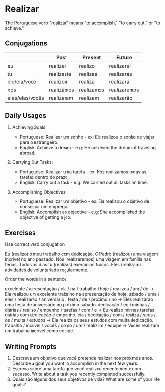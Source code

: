 # Realizar

The Portuguese verb "realizar" means "to accomplish," "to carry out," or "to achieve."

## Conjugations

|                 | Past       | Present    | Future       |
| --------------- | ---------- | ---------- | ------------ |
| eu              | realizei   | realizo    | realizarei   |
| tu              | realizaste | realizas   | realizarás   |
| ele/ela/você    | realizou   | realiza    | realizará    |
| nós             | realizámos | realizamos | realizaremos |
| eles/elas/vocês | realizaram | realizam   | realizarão   |

## Daily Usages

1. Achieving Goals:

   - Portuguese: Realizar um sonho - ex: Ele realizou o sonho de viajar para o estrangeiro.
   - English: Achieve a dream - e.g: He achieved the dream of traveling abroad.

2. Carrying Out Tasks:

   - Portuguese: Realizar uma tarefa - ex: Nós realizamos todas as tarefas dentro do prazo.
   - English: Carry out a task - e.g: We carried out all tasks on time.

3. Accomplishing Objectives:

   - Portuguese: Realizar um objetivo - ex: Ela realizou o objetivo de conseguir um emprego.
   - English: Accomplish an objective - e.g: She accomplished the objective of getting a job.

## Exercises

Use correct verb conjugation

Eu (realizo) o meu trabalho com dedicação.
O Pedro (realizou) uma viagem incrível no ano passado.
Nós (realizaremos) uma viagem em família nas férias.
Todos os dias tu (realizas) exercícios físicos.
Eles (realizam) atividades de voluntariado regularmente.

Order the words in a sentence

excelente / apresentação / ela / na / trabalho / hoje / realizou / um / de -> Ela realizou um excelente trabalho na apresentação de hoje.
sábado / uma / eles / realizarão / aniversário / festa / de / próximo / no -> Eles realizarão uma festa de aniversário no próximo sábado.
dedicação / eu / minhas / diárias / realizo / empenho / tarefas / com / e -> Eu realizo minhas tarefas diárias com dedicação e empenho.
ela / dedicação / com / realiza / seus / os / muita / estudos -> Ela realiza os seus estudos com muita dedicação.
trabalho / incrível / vocês / como / um / realizam / equipe -> Vocês realizam um trabalho incrível como equipe.

## Writing Prompts

1. Descreva um objetivo que você pretende realizar nos próximos anos. Describe a goal you want to accomplish in the next few years.
2. Escreva sobre uma tarefa que você realizou recentemente com sucesso. Write about a task you recently completed successfully.
3. Quais são alguns dos seus objetivos de vida? What are some of your life goals?
